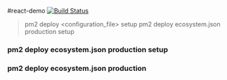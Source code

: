 #react-demo
[![Build Status](https://travis-ci.org/zhangyuimitate/react-demo.svg?branch=master)](https://travis-ci.org/zhangyuimitate/react-demo)


> pm2 deploy <configuration_file> <environment> setup
> pm2 deploy ecosystem.json production setup

### pm2 deploy ecosystem.json production setup
### pm2 deploy ecosystem.json production 